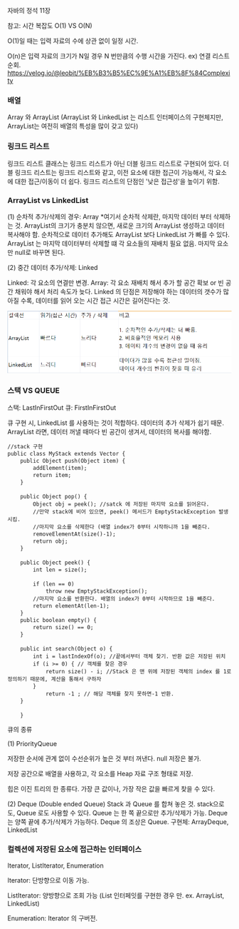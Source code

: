 자바의 정석 11장 

참고: 시간 복잡도
O(1) VS O(N)

O(1)일 때는 입력 자료의 수에 상관 없이 일정 시간. 

O(n)은 입력 자료의 크기가 N일 경우 N 번만큼의 수행 시간을 가진다. 
ex) 연결 리스트 순회. 
https://velog.io/@leobit/%EB%B3%B5%EC%9E%A1%EB%8F%84Complexity

### 배열 
Array 와 
ArrayList (ArrayList 와 LinkedList 는 리스트 인터페이스의 구현체지만, ArrayList는 여전히 배열의 특성을 많이 갖고 있다)

### 링크드 리스트

링크드 리스트 클래스는 링크드 리스트가 아닌 더블 링크드 리스트로 구현되어 있다.
더블 링크드 리스트는 링크드 리스트와 같고, 이전 요소에 대한 접근이 가능해서, 각 요소에 대한 접근/이동이 더 쉽다. 
링크드 리스트의 단점인 '낮은 접근성'을 높이기 위함.

### ArrayList vs LinkedList

(1) 순차적 추가/삭제의 경우: Array
*여기서 순차적 삭제란, 마지막 데이터 부터 삭제하는 것. 
ArrayList의 크기가 충분치 않으면, 새로운 크기의 ArrayList 생성하고 데이터 복사해야 함. 
순차적으로 데이터 추가해도 ArrayList 보다 LinkedList 가 빠를 수 있다. 
ArrayList 는 마지막 데이터부터 삭제할 떄 각 요소들의 재배치 필요 없음. 마지막 요소만 null로 바꾸면 된다. 

(2) 중간 데이터 추가/삭제: Linked

Linked: 각 요소의 연결만 변경. Array: 각 요소 재배치 해서 추가 할 공간 확보 or 빈 공간 채워야 해서 처리 속도가 늦다. 
Linked 의 단점은 저장해야 하는 데이터의 갯수가 많아질 수록, 데이터를 읽어 오는 시간 접근 시간은 길어진다는 것. 

![img_14.png](list.png)

### 스택 VS QUEUE

스택: LastInFirstOut 
큐: FirstInFirstOut 

큐 구현 시, LinkedList 를 사용하는 것이 적합하다. 데이터의 추가 삭제가 쉽기 때문. ArrayList 라면, 
데이터 꺼낼 때마다 빈 공간이 생겨서, 데이터의 복사를 해야함. 

```
//stack 구현 
public class MyStack extends Vector {
	public Object push(Object item) {
		addElement(item);
		return item; 
	}
	
	public Object pop() {
		Object obj = peek(); //satck 에 저장된 마지막 요소를 읽어온다. 
		//만약 stack에 비어 있으면, peek() 메서드가 EmptyStackException 발생시킴. 
		//마지막 요소를 삭제한다 (배열 index가 0부터 시작하니까 1을 빼준다.
		removeElementAt(size()-1);
		return obj;
	}
	
	public Object peek() {
		int len = size(); 
		
		if (len == 0) 
			throw new EmptyStackException();
		//마지막 요소를 반환한다. 배열의 index가 0부터 시작하므로 1을 빼준다. 
		return elementAt(len-1);		
	}
	public boolean empty() {
		return size() == 0; 
	}
	
	public int search(Object o) {
		int i = lastIndexOf(o); //끝에서부터 객체 찾기. 반환 값은 저장된 위치
		if (i >= 0) { // 객체를 찾은 경우 
			return size() - i; //Stack 은 맨 위에 저장된 객체의 index 를 1로 정의하기 때문에, 계산을 통해서 구하자
		}
			return -1 ; // 해당 객체를 찾지 못하면-1 반환. 
	}
		
	}
```
큐의 종류

(1) PriorityQueue 

저장한 순서에 관계 없이 수선순위가 높은 것 부터 꺼낸다. null 저장은 불가. 

저장 공간으로 배열을 사용하고, 각 요소를 Heap 자료 구조 형태로 저장. 

힙은 이진 트리의 한 종류다.  가장 큰 값이나, 가장 작은 값을 빠르게 찾을 수 있다. 

(2) Deque (Double ended Queue) 
Stack 과 Queue 를 합쳐 놓은 것. stack으로도, Queue 로도 사용할 수 있다. 
Queue 는 한 쪽 끝으로만 추가/삭제가 가능. Deque 는 양쪽 끝에 추가/삭제가 가능하다. 
Deque 의 조상은 Queue. 구현체: ArrayDeque, LinkedList 

### 컬렉션에 저장된 요소에 접근하는 인터페이스 

Iterator, ListIterator, Enumeration 

Iterator: 단방향으로 이동 가능. 

ListIterator: 양방향으로 조회 가능 (List 인터페잇를 구현한 경우 만. ex. ArrayList, LinkedList)

Enumeration: Iterator 의 구버전. 
